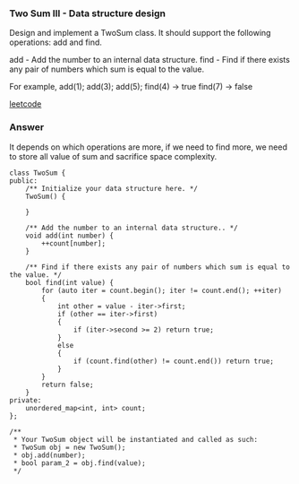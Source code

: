 ### Two Sum III - Data structure design
Design and implement a TwoSum class. It should support the following operations: add and find.

add - Add the number to an internal data structure.
find - Find if there exists any pair of numbers which sum is equal to the value.

For example,
add(1); add(3); add(5);
find(4) -> true
find(7) -> false

[leetcode](https://leetcode.com/problems/two-sum-iii-data-structure-design/description/)

### Answer
It depends on which operations are more, if we need to find more, we need to store all value of sum and sacrifice space complexity.

	class TwoSum {
	public:
	    /** Initialize your data structure here. */
	    TwoSum() {
	        
	    }
	    
	    /** Add the number to an internal data structure.. */
	    void add(int number) {
	        ++count[number];
	    }
	    
	    /** Find if there exists any pair of numbers which sum is equal to the value. */
	    bool find(int value) {
	        for (auto iter = count.begin(); iter != count.end(); ++iter)
	        {
	            int other = value - iter->first;
	            if (other == iter->first)
	            {
	                if (iter->second >= 2) return true;
	            }
	            else
	            {
	                if (count.find(other) != count.end()) return true;
	            }
	        }
	        return false;
	    }
	private:
	    unordered_map<int, int> count;
	};

	/**
	 * Your TwoSum object will be instantiated and called as such:
	 * TwoSum obj = new TwoSum();
	 * obj.add(number);
	 * bool param_2 = obj.find(value);
	 */